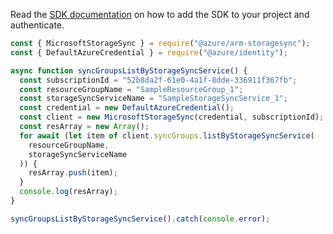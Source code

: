 Read the [SDK documentation](https://github.com/Azure/azure-sdk-for-js/blob/%40azure%2Farm-storagesync_9.0.1/sdk/storagesync/arm-storagesync/README.md) on how to add the SDK to your project and authenticate.

```javascript
const { MicrosoftStorageSync } = require("@azure/arm-storagesync");
const { DefaultAzureCredential } = require("@azure/identity");

async function syncGroupsListByStorageSyncService() {
  const subscriptionId = "52b8da2f-61e0-4a1f-8dde-336911f367fb";
  const resourceGroupName = "SampleResourceGroup_1";
  const storageSyncServiceName = "SampleStorageSyncService_1";
  const credential = new DefaultAzureCredential();
  const client = new MicrosoftStorageSync(credential, subscriptionId);
  const resArray = new Array();
  for await (let item of client.syncGroups.listByStorageSyncService(
    resourceGroupName,
    storageSyncServiceName
  )) {
    resArray.push(item);
  }
  console.log(resArray);
}

syncGroupsListByStorageSyncService().catch(console.error);
```
